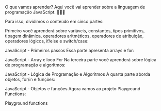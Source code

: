 O que vamos aprender?
Aqui você vai aprender sobre a linguagem de programação JavaScript. 🚀🚀🚀

Para isso, dividimos o conteúdo em cinco partes:

Primeiro você aprenderá sobre variáveis, constantes, tipos primitivos, tipagem dinâmica, operadores aritméticos, operadores de atribuição, operadores lógicos, if/else e switch/case:

JavaScript - Primeiros passos
Essa parte apresenta arrays e for:

JavaScript - Array e loop For
Na terceira parte você aprenderá sobre lógica de programação e algoritmos:

JavaScript - Lógica de Programação e Algoritmos
A quarta parte aborda objetos, for/in e funções:

JavaScript - Objetos e funções
Agora vamos ao projeto Playground Functions:

Playground functions
